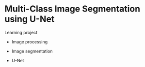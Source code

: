 # Multi-Class Image Segmentation using U-Net

Learning project

- Image processing

- Image segmentation

- U-Net